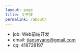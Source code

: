 ```yaml
---
layout: page
title: 关于我
permalink: /about/
---
```


- job:  Web前端开发
- email:    tiansnyang@gmail.com
- qq:   418728197
